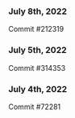 ### July 8th, 2022

Commit #212319

### July 5th, 2022

Commit #314353


### July 4th, 2022

Commit #72281
